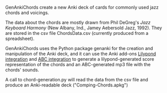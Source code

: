 GenAnkiChords create a new Anki deck of cards for commonly used jazz chords and voicings.

The data about the chords are mostly drawn from Phil DeGreg's 
_Jazz Keyboard Harmony_ (New Albany, Ind., Jamey Aebersold Jazz, 1992). 
They are stored in the csv file ChordsData.csv 
(currently produced from a spreadsheet). 


GenAnkiChords uses the Python package genanki for the creation and 
manipulation of the Anki deck, and it can use the Anki add-ons [Lilypond integration](https://ankiweb.net/shared/info/123418104)
and [ABC integration](https://ankiweb.net/shared/info/203713821) to generate a lilypond-generated score representation 
of the chords and an ABC-generated mp3 file with the chords' sounds.

A call to chord-generation.py will read the data from the csv file 
and produce an Anki-readable deck ("Comping-Chords.apkg") 